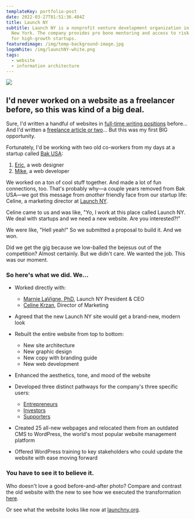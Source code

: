 ```yaml
---
templateKey: portfolio-post
date: 2022-03-27T01:51:36.484Z
title: Launch NY
subtitle: Launch NY is a nonprofit venture development organization in Upstate
  New York. The company provides pro bono mentoring and access to risk capital
  for high-growth startups.
featuredimage: /img/temp-background-image.jpg
logoWhite: /img/launchNY-white.png
tags:
  - website
  - information architecture
---
```

![](/img/launch-ny-feature-image.jpg)

## I'd never worked on a website as a freelancer before, so this was kind of a big deal.

Sure, I'd written a handful of websites in [full-time writing positions](https://www.linkedin.com/in/james-a-colombo/) before... And I'd written a [freelance article or two](https://risecollaborative.com/?post_type=post&s=james+colombo&submit=submit)... But this was my first BIG opportunity. 

Fortunately, I'd be working with two old co-workers from my days at a startup called [Bak USA](https://magicpiecopy.com/portfolio/bak-usa/):

1. [Eric](https://thumbsupstudio.com/), a web designer
2. [Mike](https://michaelsmealstudios.com/), a web developer

We worked on a ton of cool stuff together. And made a lot of fun connections, too. That's probably why—a couple years removed from Bak USA—we got this message from *another* friendly face from our startup life: Celine, a marketing director at [Launch NY](https://launchny.org/). 

Celine came to us and was like, "Yo, I work at this place called Launch NY. We deal with startups and we need a new website. Are you interested?!"

We were like, "Hell yeah!" So we submitted a proposal to build it. And we won.

Did we get the gig because we low-balled the bejesus out of the competition? Almost certainly. But we didn't care. We wanted the job. This was our moment. 

### **So here's what we did.** We...

* Worked directly with:

  * [Marnie LaVigne, PhD](https://www.linkedin.com/in/marnie-lavigne-ph-d-9a74b35), Launch NY President & CEO
  * [Celine Krzan](https://www.linkedin.com/in/celinekrzan), Director of Marketing 
* Agreed that the new Launch NY site would get a brand-new, modern look
* Rebuilt the entire website from top to bottom:

  * New site architecture
  * New graphic design
  * New copy with branding guide
  * New web development
* Enhanced the aesthetics, tone, and mood of the website
* Developed three distinct pathways for the company's three specific users:

  * [Entrepreneurs](https://launchny.org/entrepreneurs/)
  * [Investors](https://launchny.org/investors/)
  * [Supporters](https://launchny.org/supporters/)
* Created 25 all-new webpages and relocated them from an outdated CMS to WordPress, the world's most popular website management platform
* Offered WordPress training to key stakeholders who could update the website with ease moving forward

### **You have to see it to believe it.**

Who doesn't love a good before-and-after photo? Compare and contrast the old website with the new to see how we executed the transformation [here](https://thumbsupstudio.com/work/launchny/).

Or see what the website looks like now at [launchny.org](https://launchny.org/).